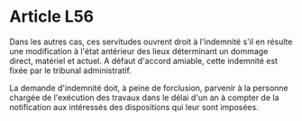 # Article L56

Dans les autres cas, ces servitudes ouvrent droit à l'indemnité s'il en résulte une modification à l'état antérieur des lieux déterminant un dommage direct, matériel et actuel. A défaut d'accord amiable, cette indemnité est fixée par le tribunal administratif.

La demande d'indemnité doit, à peine de forclusion, parvenir à la personne chargée de l'exécution des travaux dans le délai d'un an à compter de la notification aux intéressés des dispositions qui leur sont imposées.